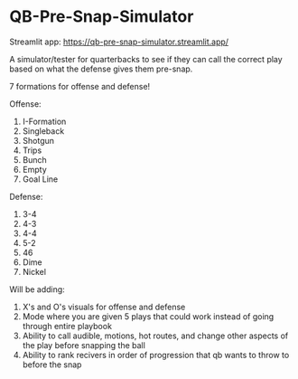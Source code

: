 # QB-Pre-Snap-Simulator

Streamlit app: https://qb-pre-snap-simulator.streamlit.app/

A simulator/tester for quarterbacks to see if they can call the correct play based on what the defense gives them pre-snap.

7 formations for offense and defense!

Offense:
1. I-Formation
2. Singleback
3. Shotgun
4. Trips
5. Bunch
6. Empty
7. Goal Line

Defense:
1. 3-4
2. 4-3
3. 4-4
4. 5-2
5. 46
6. Dime
7. Nickel

Will be adding:
1. X's and O's visuals for offense and defense
2. Mode where you are given 5 plays that could work instead of going through entire playbook
3. Ability to call audible, motions, hot routes, and change other aspects of the play before snapping the ball
4. Ability to rank recivers in order of progression that qb wants to throw to before the snap
